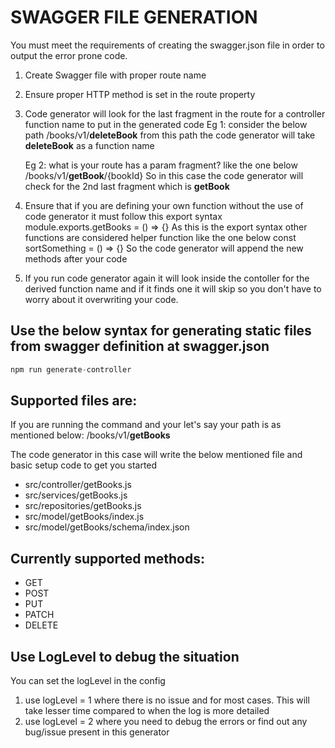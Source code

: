 # SWAGGER FILE GENERATION

You must meet the requirements of creating the swagger.json file in order to output the error prone code.

1. Create Swagger file with proper route name
2. Ensure proper HTTP method is set in the route property
3. Code generator will look for the last fragment in the route for a controller function name to put in the generated code
    Eg 1: consider the below path
    /books/v1/**deleteBook**
    from this path the code generator will take **deleteBook** as a function name

    Eg 2: what is your route has a param fragment? like the one below
    /books/v1/**getBook**/{bookId}
    So in this case the code generator will check for the 2nd last fragment which is **getBook**
4. Ensure that if you are defining your own function without the use of code generator it must follow this export syntax
    module.exports.getBooks = () => {}
    As this is the export syntax other functions are considered helper function like the one below
    const sortSomething = () => {}
    So the code generator will append the new methods after your code
5. If you run code generator again it will look inside the contoller for the derived function name and if it finds one it will skip so you don't have to worry about it overwriting your code.



## Use the below syntax for generating static files from swagger definition at swagger.json

```javascript
npm run generate-controller
```

## Supported files are:
If you are running the command and your let's say your path is as mentioned below:
/books/v1/**getBooks**

The code generator in this case will write the below mentioned file and basic setup code to get you started

- src/controller/getBooks.js
- src/services/getBooks.js
- src/repositories/getBooks.js
- src/model/getBooks/index.js
- src/model/getBooks/schema/index.json

## Currently supported methods:
- GET
- POST
- PUT
- PATCH
- DELETE

## Use LogLevel to debug the situation
You can set the logLevel in the config

1. use logLevel = 1 where there is no issue and for most cases. This will take lesser time compared to when the log is more detailed
2. use logLevel = 2 where you need to debug the errors or find out any bug/issue present in this generator